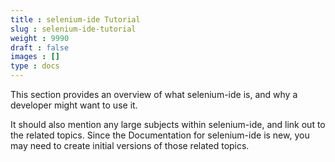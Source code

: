 ```yaml
---
title : selenium-ide Tutorial
slug : selenium-ide-tutorial
weight : 9990
draft : false
images : []
type : docs
---
```


This section provides an overview of what selenium-ide is, and why a developer might want to use it.

It should also mention any large subjects within selenium-ide, and link out to the related topics.  Since the Documentation for selenium-ide is new, you may need to create initial versions of those related topics.

